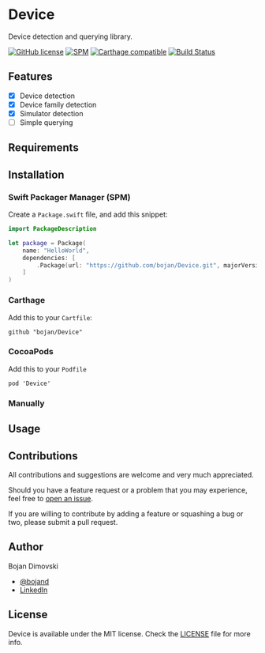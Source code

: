 # Device
Device detection and querying library.

[![GitHub license](https://img.shields.io/badge/license-MIT-lightgrey.svg)](https://raw.githubusercontent.com/bojan/Device/master/LICENSE)
[![SPM](https://img.shields.io/badge/SPM-compatible-brightgreen.svg)](https://github.com/apple/swift-package-manager)
[![Carthage compatible](https://img.shields.io/badge/Carthage-compatible-4BC51D.svg)](https://github.com/Carthage/Carthage)
[![Build Status](https://travis-ci.org/bojan/Device.svg?branch=develop)](https://travis-ci.org/bojan/Device)

## Features

- [x] Device detection
- [x] Device family detection
- [x] Simulator detection
- [ ] Simple querying

## Requirements

## Installation

### Swift Packager Manager (SPM)

Create a `Package.swift` file, and add this snippet:

``` swift
import PackageDescription

let package = Package(
    name: "HelloWorld",
    dependencies: [
        .Package(url: "https://github.com/bojan/Device.git", majorVersion: 1)
    ]
)
```

### Carthage

Add this to your `Cartfile`:

```
github "bojan/Device"
```

### CocoaPods

Add this to your `Podfile`

```
pod 'Device'
```

### Manually

## Usage

## Contributions

All contributions and suggestions are welcome and very much appreciated.

Should you have a feature request or a problem that you may experience, feel free to [open an issue](https://github.com/bojan/Device/issues/new).

If you are willing to contribute by adding a feature or squashing a bug or two, please submit a pull request.

## Author

Bojan Dimovski
- [@bojand](https://twitter.com/bojand)
- [LinkedIn](http://linkedin.com/in/bdimovski)

## License

Device is available under the MIT license. Check the [LICENSE](https://raw.githubusercontent.com/bojan/Device/master/LICENSE) file for more info.
